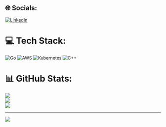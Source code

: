 
## 🌐 Socials:
[![LinkedIn](https://img.shields.io/badge/LinkedIn-%230077B5.svg?logo=linkedin&logoColor=white)](https://linkedin.com/in/fukaldev) 

# 💻 Tech Stack:
![Go](https://img.shields.io/badge/go-%2300ADD8.svg?style=for-the-badge&logo=go&logoColor=white) ![AWS](https://img.shields.io/badge/AWS-%23FF9900.svg?style=for-the-badge&logo=amazon-aws&logoColor=white) ![Kubernetes](https://img.shields.io/badge/kubernetes-%23326ce5.svg?style=for-the-badge&logo=kubernetes&logoColor=white) ![C++](https://img.shields.io/badge/c++-%2300599C.svg?style=for-the-badge&logo=c%2B%2B&logoColor=white)
# 📊 GitHub Stats:
![](https://github-readme-stats.vercel.app/api?username=fukaldev&theme=dark&hide_border=false&include_all_commits=false&count_private=false)<br/>
![](https://github-readme-streak-stats.herokuapp.com/?user=fukaldev&theme=dark&hide_border=false)<br/>
![](https://github-readme-stats.vercel.app/api/top-langs/?username=fukaldev&theme=dark&hide_border=false&include_all_commits=false&count_private=false&layout=compact)

---
[![](https://visitcount.itsvg.in/api?id=fukaldev&icon=0&color=0)](https://visitcount.itsvg.in)

<!-- Proudly created with GPRM ( https://gprm.itsvg.in ) -->
